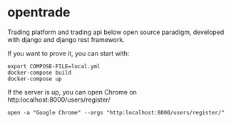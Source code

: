 # opentrade
Trading platform and trading api below open source paradigm, developed with django and django rest framework.

If you want to prove it, you can start with:

```
export COMPOSE-FILE=local.yml
docker-compose build
docker-compose up
```

If the server is up, you can open Chrome on http:localhost:8000/users/register/

```
open -a "Google Chrome" --args "http:localhost:8000/users/register/"
```

